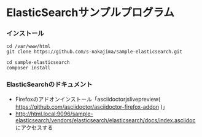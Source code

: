 ElasticSearchサンプルプログラム
=======

### インストール
~~~~
cd /var/www/html
git clone https://github.com/s-nakajima/sample-elasticsearch.git

cd sample-elasticsearch
composer install
~~~~

### ElasticSearchのドキュメント

 * Firefoxのアドオンインストール「asciidoctorjslivepreview( https://github.com/asciidoctor/asciidoctor-firefox-addon )」
 * http://html.local:9096/sample-elasticsearch/vendors/elasticsearch/elasticsearch/docs/index.asciidoc にアクセスする


